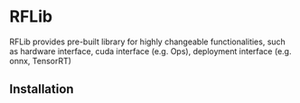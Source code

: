 # RFLib

RFLib provides pre-built library for highly changeable functionalities, such as hardware interface, cuda interface (e.g. Ops), deployment interface (e.g. onnx, TensorRT)

## Installation